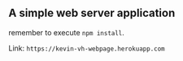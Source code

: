 ## A simple web server application

remember to execute `npm install`.

Link: `https://kevin-vh-webpage.herokuapp.com`
